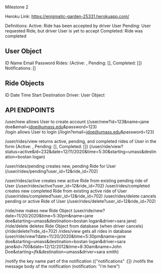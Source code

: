 Milestone 2

Heroku Link: https://enigmatic-garden-25331.herokuapp.com/

Definitions:
Active: Ride has been accepted by driver User 
Pending: User requested Ride, but driver User is yet to accept
Completed: Ride was completed 

User Object
-----------
ID
Name
Email
Password
Rides: {Active: , Pending: [], Completed: []}
Notifications: []


Ride Objects
------------
ID
Date
Time
Start
Destination
Driver: User Object

API ENDPOINTS
-------------

/user/new                         allows User to create account (/user/new?id=123&name=jane doe&email=jdoe@umass.edu&password=123)               
/login                            allows User to login (/login?email=jdoe@umass.edu&password=123)

/user/rides/view				          returns active, pending, and completed rides of User in the form {Active: , Pending: [], Completed: []}
                                  (/user/ride/view?status=active&id=232&date=12/11/2020&time=5:30&starting=umass&destination=bostan logan)

/user/rides/pending           	  creates new, pending Ride for User (/user/rides/pending?user_id=12&ride_id=702)
                                  
/user/rides/active           	    creates new active Ride from existing pending ride of User (/user/rides/active?user_id=12&ride_id=702)
/user/rides/completed         	  creates new completed Ride from existing active ride of User (/user/rides/completed?user_id=12&ride_id=702)
/user/rides/delete            	  cancels pending or active Ride of User (/user/rides/delete?user_id=12&ride_id=702)

/ride/new                         makes new Ride Object (user/ride/new?date=11/20/2020&time=5:30pm&name=jane doe&starting=umass&destination=bostan logan&driver=sara                                                          jane)
/ride/delete                      deletes Ride Object from database (when driver cancels) (/ride/delete?ride_id=702)
/rides/view						            gets all rides in database (user/ride/view?date=11/20/2020&time=5:30pm&name=jane doe&starting=umass&destination=bostan                                               logan&driver=sara jane&id=700&date=12/12/2012&time=8:30am&name=John Doe&starting=jfk&destination=umass&driver=sara smith)

/notify                           the key name part of the notification ({"notifications" :[]}
/notifs                           the message body of the notification (notification: "i'm here")
